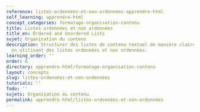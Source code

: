 ```yaml
---
reference: listes-ordonnées-et-non-ordonnées-apprendre-html
self_learning: apprendre-html
concept_categories: formatage-organisation-contenu
title: Listes ordonnées et non ordonnées
title_en: Ordered and Unordered Lists
sujet: Organisation du contenu
description: Structurer des listes de contenu textuel de manière claire et organisée
  en utilisant des listes ordonnées et non ordonnées.
learning_order: ''
order: 8
directory: apprendre-html/formatage-organisation-contenu
layout: concepts
slug: listes-ordonnées-et-non-ordonnées
tutorials: ''
Todo: ''
sujets: Organisation du contenu
permalink: apprendre-html/listes-ordonnées-et-non-ordonnées
---
```

